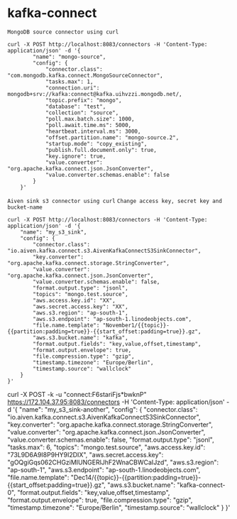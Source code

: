 # kafka-connect

`MongoDB source connector using curl`
```
curl -X POST http://localhost:8083/connectors -H 'Content-Type: application/json' -d '{
        "name": "mongo-source",
        "config": {
            "connector.class": "com.mongodb.kafka.connect.MongoSourceConnector",
            "tasks.max": 1,
            "connection.uri": mongodb+srv://kafka:connect@kafka.uihvzzi.mongodb.net/,
            "topic.prefix": "mongo",
            "database": "test",
            "collection": "source",
            "poll.max.batch.size": 1000,
            "poll.await.time.ms": 5000,
            "heartbeat.interval.ms": 3000,
            "offset.partition.name": "mongo-source.2",
            "startup.mode": "copy_existing",
            "publish.full.document.only": true,
            "key.ignore": true,
            "value.converter": "org.apache.kafka.connect.json.JsonConverter",
            "value.converter.schemas.enable": false
        }
    }'
```

`Aiven sink s3 connector using curl`
`Change access key, secret key and bucket-name`

```
curl -X POST http://localhost:8083/connectors -H 'Content-Type: application/json' -d '{
    "name": "my_s3_sink",
    "config": {
        "connector.class": "io.aiven.kafka.connect.s3.AivenKafkaConnectS3SinkConnector",
        "key.converter": "org.apache.kafka.connect.storage.StringConverter",
        "value.converter": "org.apache.kafka.connect.json.JsonConverter",
        "value.converter.schemas.enable": false,
        "format.output.type": "jsonl",
        "topics": "mongo.test.source",
        "aws.access.key.id": "XX",
        "aws.secret.access.key": "XX",
        "aws.s3.region": "ap-south-1",
        "aws.s3.endpoint": "ap-south-1.linodeobjects.com",
        "file.name.template": "November1/{{topic}}-{{partition:padding=true}}-{{start_offset:padding=true}}.gz",
        "aws.s3.bucket.name": "kafka",
        "format.output.fields": "key,value,offset,timestamp",
        "format.output.envelope": true,
        "file.compression.type": "gzip",
        "timestamp.timezone": "Europe/Berlin",
        "timestamp.source": "wallclock"
    }
}'
```

curl -X POST -k -u "connect:F6stariFjs*bwknP"  https://172.104.37.95:8083/connectors -H 'Content-Type: application/json' -d '{
    "name": "my_s3_sink-another",
    "config": {
        "connector.class": "io.aiven.kafka.connect.s3.AivenKafkaConnectS3SinkConnector",
        "key.converter": "org.apache.kafka.connect.storage.StringConverter",
        "value.converter": "org.apache.kafka.connect.json.JsonConverter",
        "value.converter.schemas.enable": false,
        "format.output.type": "jsonl",
        "tasks.max": 6,
        "topics": "mongo.test.source",
        "aws.access.key.id": "73L9D6A9I8P9HY9I2DIX",
        "aws.secret.access.key": "gOQgiGqs062CHGziMIUNGERlJhF2WnaCBWCaIJzd",
        "aws.s3.region": "ap-south-1",
        "aws.s3.endpoint": "ap-south-1.linodeobjects.com",
        "file.name.template": "Dec14/{{topic}}-{{partition:padding=true}}-{{start_offset:padding=true}}.gz",
        "aws.s3.bucket.name": "kafka-connect-0",
        "format.output.fields": "key,value,offset,timestamp",
        "format.output.envelope": true,
        "file.compression.type": "gzip",
        "timestamp.timezone": "Europe/Berlin",
        "timestamp.source": "wallclock"
    }
}'
